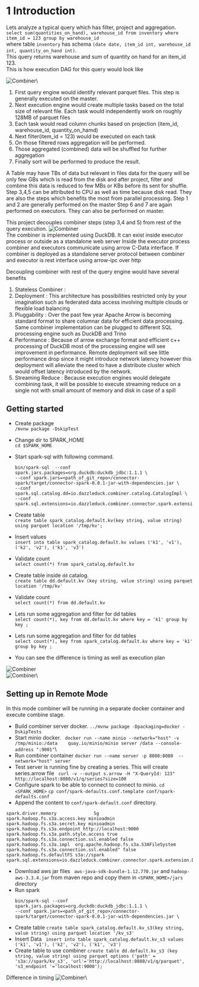 

# 1 Introduction

Lets analyze a typical query which has filter, project and aggregation.\
`select sum(quantities_on_hand), warehouse_id from inventory where item_id = 123 group by warehouse_id`\
where table `inventory` has schema `(date date, item_id int, warehouse_id int, quantity_on_hand int)`.\
This query returns warehouse and sum of quantity on hand for an item_id 123.\
This is how execution DAG for this query would look like 

![Combiner](doc/image/map-reduce.svg)\
1. First query engine would identify relevant parquet files. This step is generally executed on the master. 
2. Next execution engine would create multiple tasks based on the total size of relevant file. Each task would independently work on roughly 128MB of parquet files 
3. Each task would read column chunks based on projection (item_id, warehouse_id, quantity_on_hamd)
4. Next filter(item_id = 123) would be executed on each task
5. On those filtered rows aggregation will be performed. 
6. Those aggregated (combined) data will be shuffled for further aggregation
7. Finally sort will be performed to produce the result.

A Table may have TBs of data but relevant in files data for the query will be only few GBs which is read from the disk and after project, filter and combine this data is reduced to few MBs or KBs before its sent for shuffle.
Step 3,4,5 can be attributed to CPU as well as time because disk read. They are also the steps which benefits the most from parallel processing.
Step 1 and 2 are generally performed on the master
Step 6 and 7 are again performed on executors. They can also be performed on master.

This project decouples combiner steps (step 3,4 and 5) from rest of the query execution.
![Combiner](doc/image/combiner.svg)\
The combiner is implemented using DuckDB. It can exist inside executor process or outside as a standalone web server
Inside the executor process combiner and executors communicate using arrow C-Data interface.
If combiner is deployed as a standalone server protocol between combiner and executor is rest interface using arrow-ipc over http

Decoupling combiner with rest of the query engine would have several benefits

1. Stateless Combiner : 
2. Deployment : This architecture has possibilities restricted only by your imagination such as federated data access involving multiple clouds or flexible load balancing
3. Pluggability : Over the past few year Apache Arrow is becoming standard format to share columnar data for efficient data processing. Same combiner implementation can be plugged to different SQL processing engine such as DuckDB and Trino
4. Performance : Because of arrow exchange format and efficient c++ processing of DuckDB most of the processing engine will see improvement in performance. Remote deployment will see little performance drop since it might introduce network latency however this deployment will alleviate the need to have a distribute cluster which would offset latency introduced by the network.
5. Streaming Reduce : Because execution engines would delegate combining task, it will be possible to execute streaming reduce on a single not with small amount of memory and disk in case of a spill  



## Getting started

- Create package <br> `/mvnw package -DskipTest`
- Change dir to SPARK_HOME <br> `cd $SPARK_HOME`
- Start spark-sql with following command. 
  ```
  bin/spark-sql  --conf spark.jars.packages=org.duckdb:duckdb_jdbc:1.1.1 \
  --conf spark.jars=<path_of_git_repo>/connector-spark/target/connector-spark-0.0.1-jar-with-dependencies.jar \ 
  --conf spark.sql.catalog.dd=io.dazzleduck.combiner.catalog.CatalogImpl \
  --conf spark.sql.extensions=io.dazzleduck.combiner.connector.spark.extension.DDExtensions
  ```

- Create table <br> `create table spark_catalog.default.kv(key string, value string) using parquet location '/tmp/kv'; `
- Insert values <br> `insert into table spark_catalog.default.kv values ('k1', 'v1'), ('k2', 'v2'), ('k1', 'v3') `
- Validate count <br> `select count(*) from spark_catalog.default.kv`
- Create table inside `dd` catalog. <br> `create table dd.default.kv (key string, value string) using parquet location '/tmp/kv'`
- Validate count <br> `select count(*) from dd.default.kv`
- Lets run some aggregation and filter for dd tables <br> `select count(*), key from dd.default.kv where key = 'k1' group by key ;`
- Lets run some aggregation and filter for dd tables <br> `select count(*), key from spark_catalog.default.kv where key = 'k1' group by key ;`
- You can see the difference is timing as well as execution plan

![Combiner](doc/image/Screenshot-timing.png)\
![Combiner](doc/image/Screenshot-diff-plans.png)\

## Setting up in Remote Mode
In this mode combiner will be running in a separate docker container and execute combine stage.
- Build combiner server docker.
  ```../mvnw package -Dpackaging=docker -DskipTests```
- Start minio docker.
  ``` docker run --name minio --network="host" -v /tmp/minio:/data    quay.io/minio/minio server /data --console-address ":9001"```\
- Run combiner container
  ```docker run --name server -p 8080:8080  --network="host" server```
- Test server is running fine by creating a series. This will create series.arrow file
  ``` curl -v --output s.arrow -H "X-QueryId: 123" http://localhost:8080/v1/q/series?size=100```
- Configure spark to be able to connect to connect to minio.
  ```cd <SPARK_HOME>```
  ```cp conf/spark-defaults.conf.template conf/spark-defaults.conf```
-  Append the content to `conf/spark-default.conf` directory. 
  ```
spark.driver.memory              5g
spark.hadoop.fs.s3a.access.key minioadmin
spark.hadoop.fs.s3a.secret.key minioadmin
spark.hadoop.fs.s3a.endpoint http://localhost:9000
spark.hadoop.fs.s3a.path.style.access true
spark.hadoop.fs.s3a.connection.ssl.enabled false
spark.hadoop.fs.s3a.impl  org.apache.hadoop.fs.s3a.S3AFileSystem
spark.hadoop.fs.s3a.connection.ssl.enabled" false
spark.hadoop.fs.defaultFS s3a://spark
spark.sql.extensions=io.dazzleduck.combiner.connector.spark.extension.DDExtensions
  ```
- Download aws jar files ` aws-java-sdk-bundle-1.12.770.jar` and `hadoop-aws-3.3.4.jar` from maven repo and copy them in `<SPARK_HOME>/jars` directory
- Run spark
  ```
  bin/spark-sql --conf spark.jars.packages=org.duckdb:duckdb_jdbc:1.1.1 \
  --conf spark.jars=<path_of_git_repo>/connector-spark/target/connector-spark-0.0.1-jar-with-dependencies.jar \ 
  ```
- Create table `create table spark_catalog.default.kv_s3(key string, value string) using parquet location '/kv_s3'`
- Insert Data ` insert into table spark_catalog.default.kv_s3 values ('k1', 'v1'), ('k2', 'v2'), ('k1', 'v3')`
- Create table to use combiner `create table dd.default.kv_s3 (key string, value string) using parquet options ('path' = 's3a://spark/kv_s3', 'url'='http://localhost:8080/v1/q/parquet', 's3_endpoint
'='localhost:9000');`

Difference in timing
![Combiner](doc/image/Screenshot-timing-remote.png)\
